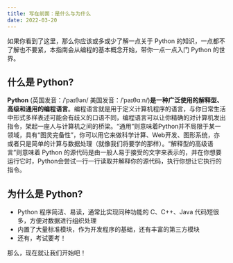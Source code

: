 ```yaml
---
title: 写在前面：是什么与为什么
date: 2022-03-20
---
```


如果你看到了这里，那么你应该或多或少了解一点关于 Python 的知识，一点都不了解也不要紧，本指南会从编程的基本概念开始，带你一点一点入门 Python 的世界。

<!--more-->

## 什么是 Python?

**Python** (英国发音：/ˈpaɪθən/ 美国发音：/ˈpaɪθɑːn/)**是一种广泛使用的解释型、高级和通用的编程语言**。编程语言就是用于定义计算机程序的语言，与你日常生活中形式多样表述可能会有歧义的口语不同，编程语言可以让你精确的对计算机发出指令，架起一座人与计算机之间的桥梁。“通用”则意味着Python并不局限于某一领域，具有“图灵完备性”，你可以用它来做科学计算、Web开发、图形系统，亦或者只是简单的计算与数据处理（就像我们将要学的那样）。“解释型的高级语言”则意味着 Python 的源代码是由一般人易于接受的文字来表示的，并在你想要运行它时，Python会尝试一行一行读取并解释你的源代码，执行你想让它执行的指令。

## 为什么是 Python?

 - Python 程序简洁、易读，通常比实现同种功能的 C、C++、Java 代码短很多，方便对数据进行组织处理
 - 内置了大量标准模块，作为开发程序的基础，还有丰富的第三方模块
 - 还有，考试要考！

那么，现在就让我们开始吧！
